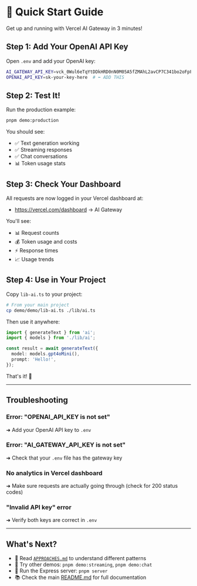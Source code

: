 # 🚀 Quick Start Guide

Get up and running with Vercel AI Gateway in 3 minutes!

## Step 1: Add Your OpenAI API Key

Open `.env` and add your OpenAI key:

```bash
AI_GATEWAY_API_KEY=vck_0Wul6eTqYtDDkHRD0nN0M05A5fZMAhL2avCP7C341bo2oFpFwX0MjiOi
OPENAI_API_KEY=sk-your-key-here  # ⬅️ ADD THIS
```

## Step 2: Test It!

Run the production example:

```bash
pnpm demo:production
```

You should see:
- ✅ Text generation working
- ✅ Streaming responses
- ✅ Chat conversations
- 📊 Token usage stats

## Step 3: Check Your Dashboard

All requests are now logged in your Vercel dashboard at:
- https://vercel.com/dashboard → AI Gateway

You'll see:
- 📊 Request counts
- 💰 Token usage and costs
- ⚡ Response times
- 📈 Usage trends

## Step 4: Use in Your Project

Copy `lib-ai.ts` to your project:

```bash
# From your main project
cp demo/demo/lib-ai.ts ./lib/ai.ts
```

Then use it anywhere:

```typescript
import { generateText } from 'ai';
import { models } from './lib/ai';

const result = await generateText({
  model: models.gpt4oMini(),
  prompt: 'Hello!',
});
```

That's it! 🎉

---

## Troubleshooting

### Error: "OPENAI_API_KEY is not set"
➜ Add your OpenAI API key to `.env`

### Error: "AI_GATEWAY_API_KEY is not set"
➜ Check that your `.env` file has the gateway key

### No analytics in Vercel dashboard
➜ Make sure requests are actually going through (check for 200 status codes)

### "Invalid API key" error
➜ Verify both keys are correct in `.env`

---

## What's Next?

- 📖 Read [`APPROACHES.md`](./APPROACHES.md) to understand different patterns
- 🔧 Try other demos: `pnpm demo:streaming`, `pnpm demo:chat`
- 🚀 Run the Express server: `pnpm server`
- 📚 Check the main [README.md](./README.md) for full documentation


